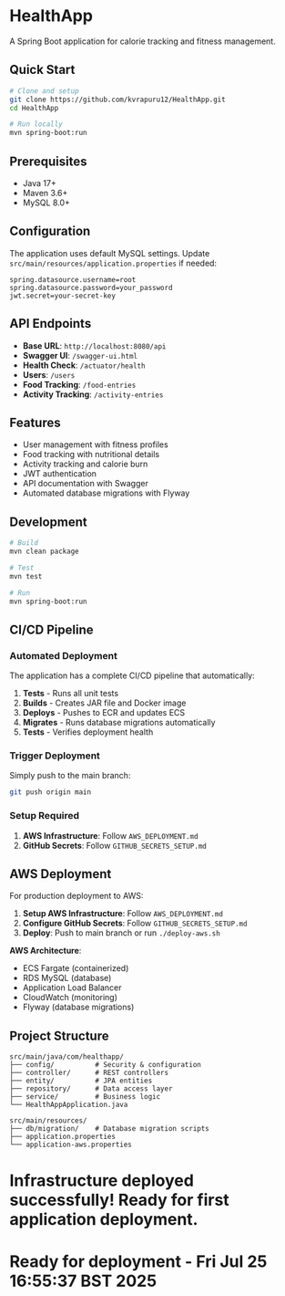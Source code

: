 # HealthApp

A Spring Boot application for calorie tracking and fitness management.

## Quick Start

```bash
# Clone and setup
git clone https://github.com/kvrapuru12/HealthApp.git
cd HealthApp

# Run locally
mvn spring-boot:run
```

## Prerequisites

- Java 17+
- Maven 3.6+
- MySQL 8.0+

## Configuration

The application uses default MySQL settings. Update `src/main/resources/application.properties` if needed:

```properties
spring.datasource.username=root
spring.datasource.password=your_password
jwt.secret=your-secret-key
```

## API Endpoints

- **Base URL**: `http://localhost:8080/api`
- **Swagger UI**: `/swagger-ui.html`
- **Health Check**: `/actuator/health`
- **Users**: `/users`
- **Food Tracking**: `/food-entries`
- **Activity Tracking**: `/activity-entries`

## Features

- User management with fitness profiles
- Food tracking with nutritional details
- Activity tracking and calorie burn
- JWT authentication
- API documentation with Swagger
- Automated database migrations with Flyway

## Development

```bash
# Build
mvn clean package

# Test
mvn test

# Run
mvn spring-boot:run
```

## CI/CD Pipeline

### Automated Deployment

The application has a complete CI/CD pipeline that automatically:

1. **Tests** - Runs all unit tests
2. **Builds** - Creates JAR file and Docker image
3. **Deploys** - Pushes to ECR and updates ECS
4. **Migrates** - Runs database migrations automatically
5. **Tests** - Verifies deployment health

### Trigger Deployment

Simply push to the main branch:
```bash
git push origin main
```

### Setup Required

1. **AWS Infrastructure**: Follow `AWS_DEPLOYMENT.md`
2. **GitHub Secrets**: Follow `GITHUB_SECRETS_SETUP.md`

## AWS Deployment

For production deployment to AWS:

1. **Setup AWS Infrastructure**: Follow `AWS_DEPLOYMENT.md`
2. **Configure GitHub Secrets**: Follow `GITHUB_SECRETS_SETUP.md`
3. **Deploy**: Push to main branch or run `./deploy-aws.sh`

**AWS Architecture**:
- ECS Fargate (containerized)
- RDS MySQL (database)
- Application Load Balancer
- CloudWatch (monitoring)
- Flyway (database migrations)

## Project Structure

```
src/main/java/com/healthapp/
├── config/          # Security & configuration
├── controller/      # REST controllers
├── entity/          # JPA entities
├── repository/      # Data access layer
├── service/         # Business logic
└── HealthAppApplication.java

src/main/resources/
├── db/migration/    # Database migration scripts
├── application.properties
└── application-aws.properties
```
# Infrastructure deployed successfully! Ready for first application deployment.
# Ready for deployment - Fri Jul 25 16:55:37 BST 2025
